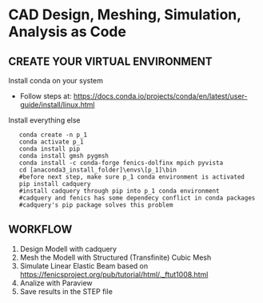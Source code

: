 
<h1>CAD Design, Meshing, Simulation, Analysis as Code</h1>

<h2>CREATE YOUR VIRTUAL ENVIRONMENT</h2>

Install conda on your system

- Follow steps at: https://docs.conda.io/projects/conda/en/latest/user-guide/install/linux.html

Install everything else 

       conda create -n p_1
       conda activate p_1
       conda install pip
       conda install gmsh pygmsh
       conda install -c conda-forge fenics-dolfinx mpich pyvista
       cd [anaconda3_install_folder]\envs\[p_1]\bin
       #before next step, make sure p_1 conda environment is activated
       pip install cadquery
       #install cadquery through pip into p_1 conda environment
       #cadquery and fenics has some dependecy conflict in conda packages
       #cadquery's pip package solves this problem

<h2>WORKFLOW</h2>

1. Design Modell with cadquery
2. Mesh the Modell with Structured (Transfinite) Cubic Mesh
3. Simulate Linear Elastic Beam based on https://fenicsproject.org/pub/tutorial/html/._ftut1008.html 
4. Analize with Paraview
5. Save results in the STEP file
